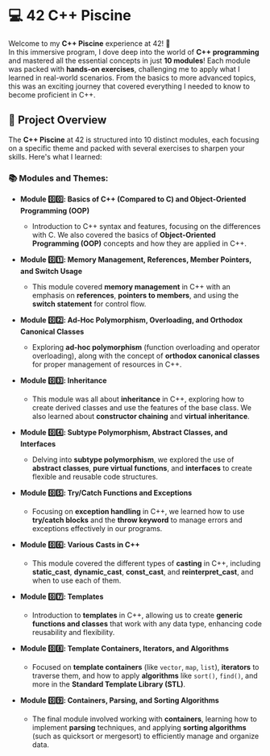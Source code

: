 # **💻 42 C++ Piscine**

Welcome to my **C++ Piscine** experience at 42! 🎉  
In this immersive program, I dove deep into the world of **C++ programming** and mastered all the essential concepts in just **10 modules**! Each module was packed with **hands-on exercises**, challenging me to apply what I learned in real-world scenarios. From the basics to more advanced topics, this was an exciting journey that covered everything I needed to know to become proficient in C++.

## 🎯 **Project Overview**

The **C++ Piscine** at 42 is structured into 10 distinct modules, each focusing on a specific theme and packed with several exercises to sharpen your skills. Here's what I learned:

### 📚 **Modules and Themes:**
- **Module 0️⃣0️⃣: Basics of C++ (Compared to C) and Object-Oriented Programming (OOP)**
  - Introduction to C++ syntax and features, focusing on the differences with C. We also covered the basics of **Object-Oriented Programming (OOP)** concepts and how they are applied in C++.

- **Module 0️⃣1️⃣: Memory Management, References, Member Pointers, and Switch Usage**
  - This module covered **memory management** in C++ with an emphasis on **references**, **pointers to members**, and using the **switch statement** for control flow.

- **Module 0️⃣2️⃣: Ad-Hoc Polymorphism, Overloading, and Orthodox Canonical Classes**
  - Exploring **ad-hoc polymorphism** (function overloading and operator overloading), along with the concept of **orthodox canonical classes** for proper management of resources in C++.

- **Module 0️⃣3️⃣: Inheritance**
  - This module was all about **inheritance** in C++, exploring how to create derived classes and use the features of the base class. We also learned about **constructor chaining** and **virtual inheritance**.

- **Module 0️⃣4️⃣: Subtype Polymorphism, Abstract Classes, and Interfaces**
  - Delving into **subtype polymorphism**, we explored the use of **abstract classes**, **pure virtual functions**, and **interfaces** to create flexible and reusable code structures.

- **Module 0️⃣5️⃣: Try/Catch Functions and Exceptions**
  - Focusing on **exception handling** in C++, we learned how to use **try/catch blocks** and the **throw keyword** to manage errors and exceptions effectively in our programs.

- **Module 0️⃣6️⃣: Various Casts in C++**
  - This module covered the different types of **casting** in C++, including **static_cast**, **dynamic_cast**, **const_cast**, and **reinterpret_cast**, and when to use each of them.

- **Module 0️⃣7️⃣: Templates**
  - Introduction to **templates** in C++, allowing us to create **generic functions and classes** that work with any data type, enhancing code reusability and flexibility.

- **Module 0️⃣8️⃣: Template Containers, Iterators, and Algorithms**
  - Focused on **template containers** (like `vector`, `map`, `list`), **iterators** to traverse them, and how to apply **algorithms** like `sort()`, `find()`, and more in the **Standard Template Library (STL)**.

- **Module 0️⃣9️⃣: Containers, Parsing, and Sorting Algorithms**
  - The final module involved working with **containers**, learning how to implement **parsing** techniques, and applying **sorting algorithms** (such as quicksort or mergesort) to efficiently manage and organize data.

